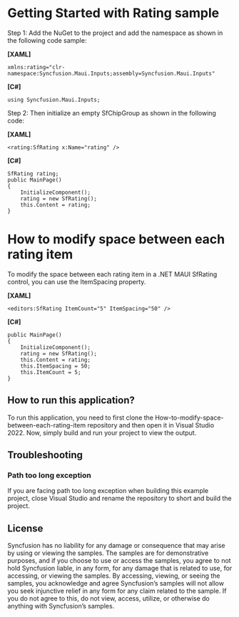 # Getting Started with Rating sample
Step 1: Add the NuGet to the project and add the namespace as shown in the following code sample:

**[XAML]**

```
xmlns:rating="clr-namespace:Syncfusion.Maui.Inputs;assembly=Syncfusion.Maui.Inputs"
```
**[C#]**

```
using Syncfusion.Maui.Inputs;
```
Step 2: Then initialize an empty SfChipGroup as shown in the following code:

**[XAML]**

```
<rating:SfRating x:Name="rating" />
```
**[C#]**
```
SfRating rating;
public MainPage()
{
    InitializeComponent();
    rating = new SfRating();
    this.Content = rating;
}
```

# How to modify space between each rating item

To modify the space between each rating item in a .NET MAUI SfRating control, you can use the ItemSpacing property.

**[XAML]**

```
<editors:SfRating ItemCount="5" ItemSpacing="50" />
```

**[C#]**

```
public MainPage()
{
    InitializeComponent();
    rating = new SfRating();
    this.Content = rating;
    this.ItemSpacing = 50;
    this.ItemCount = 5;
}
```
## How to run this application?

To run this application, you need to first clone the How-to-modify-space-between-each-rating-item repository and then open it in Visual Studio 2022. Now, simply build and run your project to view the output.

## <a name="troubleshooting"></a>Troubleshooting ##
### Path too long exception
If you are facing path too long exception when building this example project, close Visual Studio and rename the repository to short and build the project.

## License

Syncfusion has no liability for any damage or consequence that may arise by using or viewing the samples. The samples are for demonstrative purposes, and if you choose to use or access the samples, you agree to not hold Syncfusion liable, in any form, for any damage that is related to use, for accessing, or viewing the samples. By accessing, viewing, or seeing the samples, you acknowledge and agree Syncfusion’s samples will not allow you seek injunctive relief in any form for any claim related to the sample. If you do not agree to this, do not view, access, utilize, or otherwise do anything with Syncfusion’s samples.
